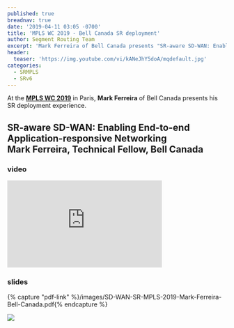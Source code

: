 ```yaml
---
published: true
breadnav: true
date: '2019-04-11 03:05 -0700'
title: 'MPLS WC 2019 - Bell Canada SR deployment'
author: Segment Routing Team
excerpt: 'Mark Ferreira of Bell Canada presents "SR-aware SD-WAN: Enabling End-to-end Application-responsive Networking"'
header:
  teaser: 'https://img.youtube.com/vi/kANeJhY5doA/mqdefault.jpg'
categories:
  - SRMPLS
  - SRv6
---
```


At the [**MPLS WC 2019**](<https://www.uppersideconferences.com/mpls-sdn-nfv/mplswc2019_agenda_day_02_01.html>) in Paris,
**Mark Ferreira** of Bell Canada presents his SR deployment experience.

## SR-aware SD-WAN: Enabling End-to-end Application-responsive Networking <br /> Mark Ferreira, Technical Fellow, Bell Canada

### video
<iframe width="355" height="200" src="https://www.youtube.com/embed/kANeJhY5doA" frameborder="0" allowfullscreen></iframe>

### slides
{% capture "pdf-link" %}/images/SD-WAN-SR-MPLS-2019-Mark-Ferreira-Bell-Canada.pdf{% endcapture %}
<script src="{{ '/assets/js/pdfobject.min.js' | relative_url }}"></script>
<div class="fitvidsignore" id="pdf"></div>
<script>PDFObject.embed(" {{ pdf-link }} ", "#pdf", {height: "21.5em", width: "31.3em"});</script>

<img src="/images/MPLSWC2019_Mark_Ferreira_1.jpg">
